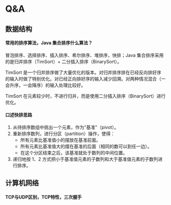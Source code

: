 # Q&A

## 数据结构

#### 常用的排序算法，Java 集合排序什么算法？

冒泡排序、选择排序、插入排序、希尔排序、堆排序，快排；Java 集合排序采用的是归并排序（TimSort）+ 二分插入排序（BinarySort）。

TimSort 是一个归并排序做了大量优化的版本。对归并排序排在已经反向排好序的输入时做了特别优化。对已经正向排好序的输入减少回溯。对两种情况混合（一会升序，一会降序）的输入处理比较好。

TimSort 在元素较少时，不进行归并，而是使用二分插入排序（BinarySort）进行优化。

#### 口述快排思路

1. 从待排序数组中挑出一个元素，作为"基准"（pivot）。
2. 重新排序数列，进行分区（partition）操作，使得：
   + 所有元素比基准值小的摆放在基准前面。
   + 所有元素比基准值大的摆在基准的后面（相同的数可以到任一边）。
   + 在这个分区结束之后，该基准就处于数列的中间位置。
3. 递归地按 1、2 方式把小于基准值元素的子数列和大于基准值元素的子数列进行排序。

## 计算机网络

#### TCP与UDP区别，TCP特性，三次握手

